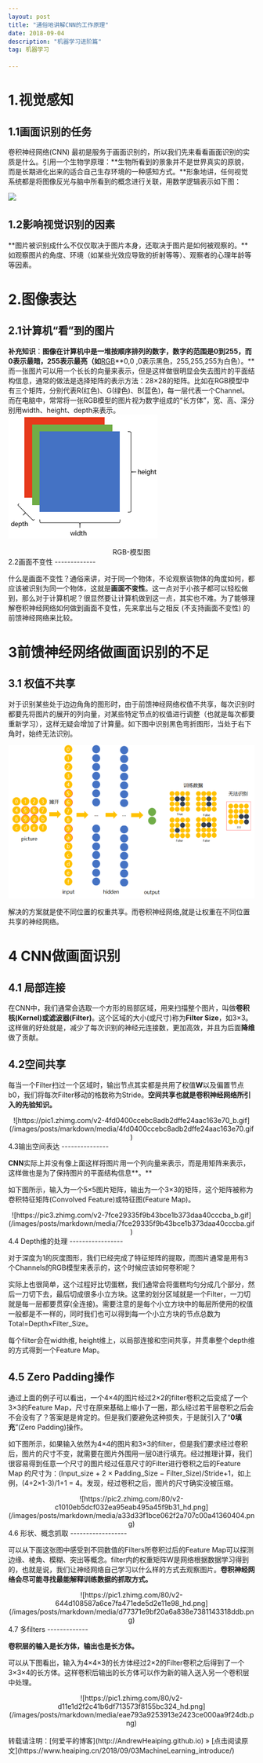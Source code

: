 ```yaml
---
layout: post
title: "通俗地讲解CNN的工作原理"
date: 2018-09-04
description: "机器学习进阶篇"
tag: 机器学习  

---    
```






1.视觉感知
==========

1.1画面识别的任务
-----------------

卷积神经网络(CNN)
最初是服务于画面识别的，所以我们先来看看画面识别的实质是什么。引用一个生物学原理：**生物所看到的景象并不是世界真实的原貌，而是长期进化出来的适合自己生存环境的一种感知方式。**形象地讲，任何视觉系统都是将图像反光与脑中所看到的概念进行关联，用数学逻辑表示如下图：

![](https://pic4.zhimg.com/80/v2-2c82abd20c4e7c40f7f13f035b924b0b_hd.png)

1.2影响视觉识别的因素
---------------------

**图片被识别成什么不仅仅取决于图片本身，还取决于图片是如何被观察的。**如观察图片的角度、环境（如某些光效应导致的折射等等）、观察者的心理年龄等等因素。

2.图像表达
==========

2.1计算机“看”到的图片 
----------------------

**补充知识**：**图像在计算机中是一堆按顺序排列的数字，数字的范围是0到255，而0表示最暗，255表示最亮（如**[RGB](http://tool.oschina.net/commons?type=3)**0,0 ,0表示黑色，255,255,255为白色）。**而一张图片可以用一个长长的向量来表示，但是这样做很明显会失去图片的平面结构信息，通常的做法是选择矩阵的表示方法：28×28的矩阵。比如在RGB模型中有三个矩阵，分别代表R(红色)、G(绿色)、B(蓝色)，每一层代表一个Channel。而在电脑中，常常将一张RGB模型的图片视为数字组成的“长方体”，宽、高、深分别用width、height、depth来表示。
<br/>
![](/images/posts/markdown/d48225ed8d88cdc171d7cb636bac44f1.png)
<br/>
<center>
RGB-模型图
</center>
2.2画面不变性
-------------

什么是画面不变性？通俗来讲，对于同一个物体，不论观察该物体的角度如何，都应该被识别为同一个物体，这就是**画面不变性**。这一点对于小孩子都可以轻松做到，那么对于计算机呢？很显然要让计算机做到这一点，其实也不难。为了能够理解卷积神经网络如何做到画面不变性，先来拿出与之相反
(不支持画面不变性) 的前馈神经网络来比较。

3前馈神经网络做画面识别的不足
=============================

3.1 权值不共享
--------------

对于识别某些处于边边角角的图形时，由于前馈神经网络权值不共享，每次识别时都要先将图片的展开的列向量，对某些特定节点的权值进行调整（也就是每次都要重新学习），这样无疑会增加了计算量。如下图中识别黑色弯折图形，当处于右下角时，始终无法识别。

![](/images/posts/markdown/be6f6ed726519a06a3812be8f1c1d738.png)

解决的方案就是使不同位置的权重共享。而卷积神经网络,就是让权重在不同位置共享的神经网络。

4 CNN做画面识别
===============

4.1 局部连接
------------

在CNN中，我们通常会选取一个方形的局部区域，用来扫描整个图片，叫做**卷积核(Kernel)**或**滤波器(Filter)**。这个区域的大小(或尺寸)称为**Filter
Size**，如3×3。
这样做的好处就是，减少了每次识别的神经元连接数，更加高效，并且为后面**降维**做了贡献。

4.2空间共享
-----------

每当一个Filter扫过一个区域时，输出节点其实都是共用了权值**W**以及偏置节点b0，我们将每次Filter移动的格数称为Stride。**空间共享也就是卷积神经网络所引入的先验知识。**
<center>
![https://pic1.zhimg.com/v2-4fd0400ccebc8adb2dffe24aac163e70_b.gif](/images/posts/markdown/media/4fd0400ccebc8adb2dffe24aac163e70.gif)
</center>
4.3输出空间表达
---------------

**CNN**实际上并没有像上面这样将图片用一个列向量来表示，而是用矩阵来表示，这样做也是为了保持图片的平面结构信息**。**

如下图所示，输入为一个5×5图片矩阵，输出为一个3×3的矩阵，这个矩阵被称为卷积特征矩阵(Convolved
Feature)或特征图(Feature Map)。
<center>
![https://pic3.zhimg.com/v2-7fce29335f9b43bce1b373daa40cccba_b.gif](/images/posts/markdown/media/7fce29335f9b43bce1b373daa40cccba.gif)
</center>
4.4 Depth维的处理
-----------------

对于深度为1的灰度图形，我们已经完成了特征矩阵的提取，而图片通常是用有3个Channels的RGB模型来表示的，这个时候应该如何卷积呢？

实际上也很简单，这个过程好比切蛋糕，我们通常会将蛋糕均匀分成几个部分，然后一刀切下去，最后切成很多小立方块。这里的划分区域就是一个Filter，一刀切就是每一层都要贯穿(全连接)。需要注意的是每个小立方块中的每层所使用的权值一般都是不一样的，同时我们也可以得到每一个小立方块的节点总数为Total=Depth×Filter_Size。

每个filter会在width维,
height维上，以局部连接和空间共享，并贯串整个depth维的方式得到一个Feature Map。

4.5 Zero Padding操作
--------------------

通过上面的例子可以看出，一个4×4的图片经过2×2的filter卷积之后变成了一个3×3的Feature
Map，尺寸在原来基础上缩小了一圈，那么经过若干层卷积之后会不会没有了？答案是是肯定的。但是我们要避免这种损失，于是就引入了“**0填充**”(Zero
Padding)操作。

如下图所示，如果输入依然为4×4的图片和3×3的filter，但是我们要求经过卷积后，图片的尺寸不变，就需要在图片外围用一层0进行填充。经过推理计算，我们很容易得到任意一个尺寸的图片经过任意尺寸的Filter进行卷积之后的Feature
Map 的尺寸为：(Input_size + 2 × Padding_Size −
Filter_Size)/Stride+1，如上例，(4+2×1-3)/1+1 =
4。发现，经过卷积之后，图片的尺寸确实没被压缩。
<center>
![https://pic2.zhimg.com/80/v2-c1010eb5dcf032ea95eab495a45f9b31_hd.png](/images/posts/markdown/media/a33d33f1bce062f2a707c00a41360404.png)
</center>
4.6 形状、概念抓取
------------------

可以从下面这张图中感受到不同数值的Filters所卷积过后的Feature
Map可以探测边缘、棱角、模糊、突出等概念。filter内的权重矩阵W是网络根据数据学习得到的，也就是说，我们让神经网络自己学习以什么样的方式去观察图片。**卷积神经网络会尽可能寻找最能解释训练数据的抓取方式。**
<center>
![https://pic1.zhimg.com/80/v2-644d108587a6ce7fa471ede5d2e11e98_hd.png](/images/posts/markdown/media/d77371e9bf20a6a838e7381143318ddb.png)
</center>
4.7 多filters
-------------

**卷积层的输入是长方体，输出也是长方体。**

可以从下图看出，输入为4×4×3的长方体经过2×2的Filter卷积之后得到了一个3×3×4的长方体。这样卷积后输出的长方体可以作为新的输入送入另一个卷积层中处理。
<center>
![https://pic1.zhimg.com/80/v2-d11e1d2f2c41b6df713573f8155bc324_hd.png](/images/posts/markdown/media/eae793a9253913e2423ce000aa9f24db.png)
</center>



</br>
转载请注明：[何爱平的博客](http://AndrewHeaiping.github.io) » [点击阅读原文](https://www.heaiping.cn/2018/09/03MachineLearning_introduce/)
